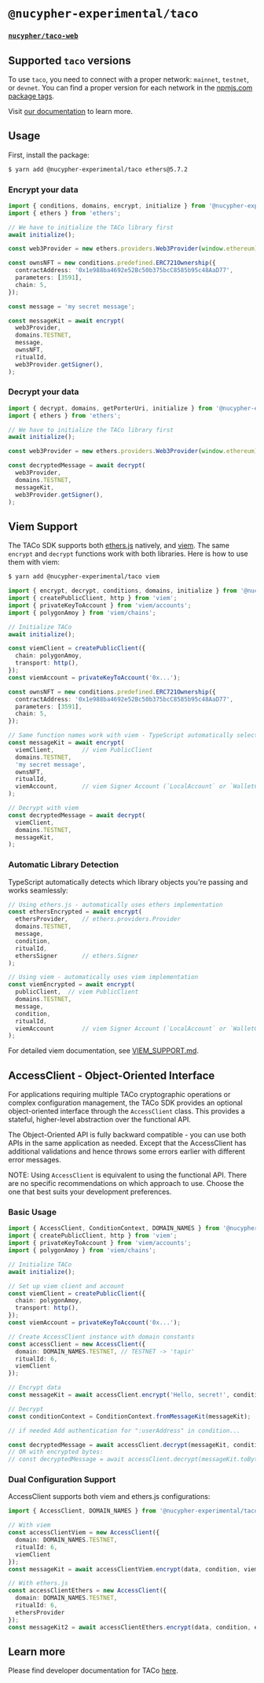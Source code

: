 # `@nucypher-experimental/taco`

### [`nucypher/taco-web`](../../README.md)

## Supported `taco` versions

To use `taco`, you need to connect with a proper network: `mainnet`, `testnet`, or `devnet`. You can find a proper version for each network in the [npmjs.com package tags](https://www.npmjs.com/package/@nucypher-experimental/taco?activeTab=versions).

Visit [our documentation](https://docs.taco.build/taco-integration/) to learn more.

## Usage

First, install the package:

```bash
$ yarn add @nucypher-experimental/taco ethers@5.7.2
```

### Encrypt your data

```typescript
import { conditions, domains, encrypt, initialize } from '@nucypher-experimental/taco';
import { ethers } from 'ethers';

// We have to initialize the TACo library first
await initialize();

const web3Provider = new ethers.providers.Web3Provider(window.ethereum);

const ownsNFT = new conditions.predefined.ERC721Ownership({
  contractAddress: '0x1e988ba4692e52Bc50b375bcC8585b95c48AaD77',
  parameters: [3591],
  chain: 5,
});

const message = 'my secret message';

const messageKit = await encrypt(
  web3Provider,
  domains.TESTNET,
  message,
  ownsNFT,
  ritualId,
  web3Provider.getSigner(),
);
```

### Decrypt your data

```typescript
import { decrypt, domains, getPorterUri, initialize } from '@nucypher-experimental/taco';
import { ethers } from 'ethers';

// We have to initialize the TACo library first
await initialize();

const web3Provider = new ethers.providers.Web3Provider(window.ethereum);

const decryptedMessage = await decrypt(
  web3Provider,
  domains.TESTNET,
  messageKit,
  web3Provider.getSigner(),
);
```

## Viem Support

The TACo SDK supports both [ethers.js](https://docs.ethers.org/) natively, and [viem](https://viem.sh). The same `encrypt` and `decrypt` functions work with both libraries. Here is how to use them with viem:

```bash
$ yarn add @nucypher-experimental/taco viem
```

```typescript
import { encrypt, decrypt, conditions, domains, initialize } from '@nucypher-experimental/taco';
import { createPublicClient, http } from 'viem';
import { privateKeyToAccount } from 'viem/accounts';
import { polygonAmoy } from 'viem/chains';

// Initialize TACo
await initialize();

const viemClient = createPublicClient({
  chain: polygonAmoy,
  transport: http(),
});
const viemAccount = privateKeyToAccount('0x...');

const ownsNFT = new conditions.predefined.ERC721Ownership({
  contractAddress: '0x1e988ba4692e52Bc50b375bcC8585b95c48AaD77',
  parameters: [3591],
  chain: 5,
});

// Same function names work with viem - TypeScript automatically selects the right overload
const messageKit = await encrypt(
  viemClient,        // viem PublicClient
  domains.TESTNET,
  'my secret message',
  ownsNFT,
  ritualId,
  viemAccount,       // viem Signer Account (`LocalAccount` or `WalletClient`)
);

// Decrypt with viem
const decryptedMessage = await decrypt(
  viemClient,
  domains.TESTNET,
  messageKit,
);
```

### Automatic Library Detection

TypeScript automatically detects which library objects you're passing and works seamlessly:

```typescript
// Using ethers.js - automatically uses ethers implementation
const ethersEncrypted = await encrypt(
  ethersProvider,    // ethers.providers.Provider
  domains.TESTNET,
  message,
  condition,
  ritualId,
  ethersSigner       // ethers.Signer
);

// Using viem - automatically uses viem implementation  
const viemEncrypted = await encrypt(
  publicClient,  // viem PublicClient
  domains.TESTNET,
  message,
  condition,
  ritualId,
  viemAccount        // viem Signer Account (`LocalAccount` or `WalletClient`)
);
```

For detailed viem documentation, see [VIEM_SUPPORT.md](./VIEM_SUPPORT.md).

## AccessClient - Object-Oriented Interface

For applications requiring multiple TACo cryptographic operations or complex configuration management, the TACo SDK provides an optional object-oriented interface through the `AccessClient` class. This provides a stateful, higher-level abstraction over the functional API.

The Object-Oriented API is fully backward compatible - you can use both APIs in
the same application as needed. Except that the AccessClient has additional validations
and hence throws some errors earlier with different error messages.

NOTE: Using `AccessClient` is equivalent to using the functional API. 
There are no specific recommendations on which approach to use. 
Choose the one that best suits your development preferences.

### Basic Usage

```typescript
import { AccessClient, ConditionContext, DOMAIN_NAMES } from '@nucypher-experimental/taco';
import { createPublicClient, http } from 'viem';
import { privateKeyToAccount } from 'viem/accounts';
import { polygonAmoy } from 'viem/chains';

// Initialize TACo
await initialize();

// Set up viem client and account
const viemClient = createPublicClient({
  chain: polygonAmoy,
  transport: http(),
});
const viemAccount = privateKeyToAccount('0x...');

// Create AccessClient instance with domain constants
const accessClient = new AccessClient({
  domain: DOMAIN_NAMES.TESTNET, // TESTNET -> 'tapir'
  ritualId: 6,
  viemClient
});

// Encrypt data
const messageKit = await accessClient.encrypt('Hello, secret!', condition, viemAccount);

// Decrypt
const conditionContext = ConditionContext.fromMessageKit(messageKit);

// if needed Add authentication for ":userAddress" in condition...

const decryptedMessage = await accessClient.decrypt(messageKit, conditionContext);
// OR with encrypted bytes:
// const decryptedMessage = await accessClient.decrypt(messageKit.toBytes(), conditionContext);
```

### Dual Configuration Support

AccessClient supports both viem and ethers.js configurations:

```typescript
import { AccessClient, DOMAIN_NAMES } from '@nucypher-experimental/taco';

// With viem
const accessClientViem = new AccessClient({
  domain: DOMAIN_NAMES.TESTNET,
  ritualId: 6,
  viemClient
});
const messageKit = await accessClientViem.encrypt(data, condition, viemAccount);

// With ethers.js
const accessClientEthers = new AccessClient({
  domain: DOMAIN_NAMES.TESTNET,
  ritualId: 6,
  ethersProvider
});
const messageKit2 = await accessClientEthers.encrypt(data, condition, ethersSigner);
```

## Learn more

Please find developer documentation for
TACo [here](https://docs.taco.build/).
